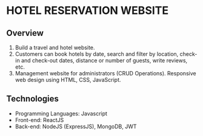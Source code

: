 # HOTEL RESERVATION WEBSITE
## Overview
1. Build a travel and hotel website. 
2. Customers can book hotels by date, search and filter by location, check-in and check-out dates, distance or number of guests, write reviews, etc. 
3. Management website for administrators (CRUD Operations). Responsive web design using HTML, CSS, JavaScript.
## Technologies
- Programming Languages: Javascript 
- Front-end: ReactJS
- Back-end: NodeJS (ExpressJS), MongoDB, JWT
